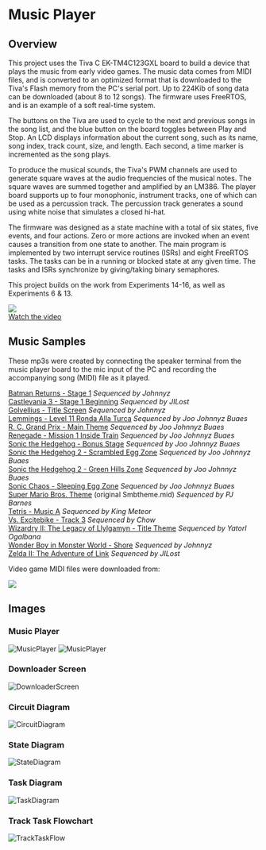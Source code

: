 # Music Player

## Overview
This project uses the Tiva C EK-TM4C123GXL board to build a device that plays the music from early video games.  The music data comes from MIDI files, and is converted to an optimized format that is downloaded to the Tiva's Flash memory from the PC's serial port.  Up to 224Kib of song data can be downloaded (about 8 to 12 songs).  The firmware uses FreeRTOS, and is an example of a soft real-time system.

The buttons on the Tiva are used to cycle to the next and previous songs in the song list, and the blue button on the board toggles between Play and Stop.  An LCD displays information about the current song, such as its name, song index, track count, size, and length.  Each second, a time marker is incremented as the song plays.  

To produce the musical sounds, the Tiva's PWM channels are used to generate square waves at the audio frequencies of the musical notes.  The square waves are summed together and amplified by an LM386.  The player board supports up to four monophonic, instrument tracks, one of which can be used as a percussion track.  The percussion track generates a sound using white noise that simulates a closed hi-hat.

The firmware was designed as a state machine with a total of six states, five events, and four actions.  Zero or more actions are invoked when an event causes a transition from one state to another.   The main program is implemented by two interrupt service routines (ISRs) and eight FreeRTOS tasks.  The tasks can be in a running or blocked state at any given time.  The tasks and ISRs synchronize by giving/taking binary semaphores.   

This project builds on the work from Experiments 14-16, as well as Experiments 6 & 13.

[![](https://i.ytimg.com/vi/1OvchymIkCs/default.jpg)](https://youtu.be/1OvchymIkCs)<br>
[Watch the video](https://youtu.be/1OvchymIkCs)

## Music Samples

These mp3s were created by connecting the speaker terminal from the music player board to the mic input of the PC and recording the accompanying song (MIDI) file as it played.

[Batman Returns - Stage 1](https://raw.githubusercontent.com/jspicer-ltu/Tiva-C-MusicPlayer/master/samples/Batman2-Stage1.mp3)&nbsp;*Sequenced by Johnnyz*<br>
[Castlevania 3 - Stage 1 Beginning](https://raw.githubusercontent.com/jspicer-ltu/Tiva-C-MusicPlayer/master/samples/JILost_-_Famicom_-_Akumajo_Densetsu_-_Beginning.mp3)&nbsp;*Sequenced by JILost*<br>
[Golvellius - Title Screen](https://raw.githubusercontent.com/jspicer-ltu/Tiva-C-MusicPlayer/master/samples/Golvellius-Title.mp3)&nbsp;*Sequenced by Johnnyz*<br>
[Lemmings - Level 11 Ronda Alla Turca](https://raw.githubusercontent.com/jspicer-ltu/Tiva-C-MusicPlayer/master/samples/Lemmings-Level11.mp3)&nbsp;*Sequenced by Joo *Johnnyz* Buaes*<br> 
[R. C. Grand Prix - Main Theme](https://raw.githubusercontent.com/jspicer-ltu/Tiva-C-MusicPlayer/master/samples/RCGrandPrix.mp3)&nbsp;*Sequenced by Joo *Johnnyz* Buaes*<br> 
[Renegade - Mission 1 Inside Train](https://raw.githubusercontent.com/jspicer-ltu/Tiva-C-MusicPlayer/master/samples/Reneg-Inside.mp3)&nbsp;*Sequenced by Joo *Johnnyz* Buaes*<br> 
[Sonic the Hedgehog - Bonus Stage](https://raw.githubusercontent.com/jspicer-ltu/Tiva-C-MusicPlayer/master/samples/Sonic_Bonus.mp3)&nbsp;*Sequenced by Joo *Johnnyz* Buaes*<br> 
[Sonic the Hedgehog 2 - Scrambled Egg Zone](https://raw.githubusercontent.com/jspicer-ltu/Tiva-C-MusicPlayer/master/samples/Sonic2_ScrambledEgg.mp3)&nbsp;*Sequenced by Joo *Johnnyz* Buaes*<br> 
[Sonic the Hedgehog 2 - Green Hills Zone](https://raw.githubusercontent.com/jspicer-ltu/Tiva-C-MusicPlayer/master/samples/Sonic2_GreenHills.mp3)&nbsp;*Sequenced by Joo *Johnnyz* Buaes*<br> 
[Sonic Chaos - Sleeping Egg Zone](https://raw.githubusercontent.com/jspicer-ltu/Tiva-C-MusicPlayer/master/samples/SonicChaos-SleepingEgg.mp3)&nbsp;*Sequenced by Joo *Johnnyz* Buaes*<br>
[Super Mario Bros. Theme](https://raw.githubusercontent.com/jspicer-ltu/Tiva-C-MusicPlayer/master/samples/SuperMarioBros-Theme.mp3)&nbsp;(original Smbtheme.mid)&nbsp;*Sequenced by PJ Barnes*<br>
[Tetris - Music A](https://raw.githubusercontent.com/jspicer-ltu/Tiva-C-MusicPlayer/master/samples/Tet_Music_A_NES-KM-GS.mp3)&nbsp;*Sequenced by King Meteor*<br>
[Vs. Excitebike - Track 3](https://raw.githubusercontent.com/jspicer-ltu/Tiva-C-MusicPlayer/master/samples/VsExcitebike3.mp3)&nbsp;*Sequenced by Chow*<br>
[Wizardry II: The Legacy of Llylgamyn - Title Theme](https://raw.githubusercontent.com/jspicer-ltu/Tiva-C-MusicPlayer/master/samples/Wizardry_II_Opening_Theme.mp3)&nbsp;*Sequenced by Yatorl Ogalbana*<br>
[Wonder Boy in Monster World - Shore](https://raw.githubusercontent.com/jspicer-ltu/Tiva-C-MusicPlayer/master/samples/WB5-Shore.mp3)&nbsp;*Sequenced by Johnnyz*<br>
[Zelda II: The Adventure of Link](https://raw.githubusercontent.com/jspicer-ltu/Tiva-C-MusicPlayer/master/samples/Zelda2ov.mp3)&nbsp;*Sequenced by JILost*<br>


Video game MIDI files were downloaded from:<p>
[![](http://www.vgmusic.com/images/banners/lillogo.jpg)](http://www.vgmusic.com)<br>

## Images

### Music Player
![MusicPlayer](picture1.png)
![MusicPlayer](picture2.png)

### Downloader Screen
![DownloaderScreen](DownloaderScreen.png)

### Circuit Diagram
![CircuitDiagram](MusicPlayer-circuit.png)

### State Diagram
![StateDiagram](StateDiagram.png)

### Task Diagram
![TaskDiagram](TaskDiagram.png)

### Track Task Flowchart
![TrackTaskFlow](TrackTaskFlow.png)
